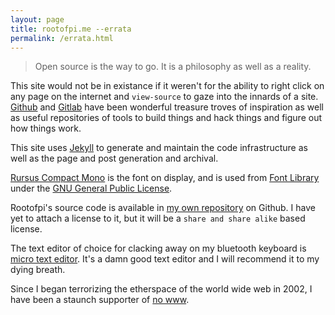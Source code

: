 ```yaml
---
layout: page
title: rootofpi.me --errata
permalink: /errata.html
---
```

> Open source is the way to go. It is a philosophy as well as a reality.  
 
This site would not be in existance if it weren't for the ability to right click on any page on the internet and `view-source` to gaze into the innards of a site. [Github](https://github.com) and [Gitlab](https://gitlab.com) have been wonderful treasure troves of inspiration as well as useful repositories of tools to build things and hack things and figure out how things work.  

This site uses [Jekyll](https://jekyllrb.com) to generate and maintain the code infrastructure as well as the page and post generation and archival.  

[Rursus Compact Mono](https://fontlibrary.org/en/font/rursus-compact-mono) is the font on display, and is used from [Font Library](https://fontlibrary.org) under the [GNU General Public License](https://gnu.org/licenses/gpl-3.0.html).  

Rootofpi's source code is available in [my own repository](https://github.com/alephalpha0/rootofpi.me/) on Github. I have yet to attach a license to it, but it will be a `share and share alike` based license.  

The text editor of choice for clacking away on my bluetooth keyboard is [micro text editor](https://micro-editor.github.io). It's a damn good text editor and I will recommend it to my dying breath.   

Since I began terrorizing the etherspace of the world wide web in 2002, I have been a staunch supporter of [no www](https://no-www.org).  
